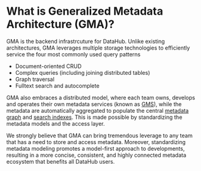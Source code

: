 # What is Generalized Metadata Architecture (GMA)?

GMA is the backend infrastrcuture for DataHub. Unlike existing architectures, GMA leverages multiple storage technologies to efficiently service the four most commonly used query patterns
- Document-oriented CRUD 
- Complex queries (including joining distributed tables)
- Graph traversal
- Fulltext search and autocomplete

GMA also embraces a distributed model, where each team owns, develops and operates their own metadata services (known as [GMS](gms.md)), while the metadata are automatically aggregated to populate the central [metadata graph](graph.md) and [search indexes](search-index.md). This is made possible by standardizing the metadata models and the access layer. 

We strongly believe that GMA can bring tremendous leverage to any team that has a need to store and access metadata. 
Moreover, standardizing metadata modeling promotes a model-first approach to developments, resulting in a more concise, consistent, and highly connected metadata ecosystem that benefits all DataHub users.
